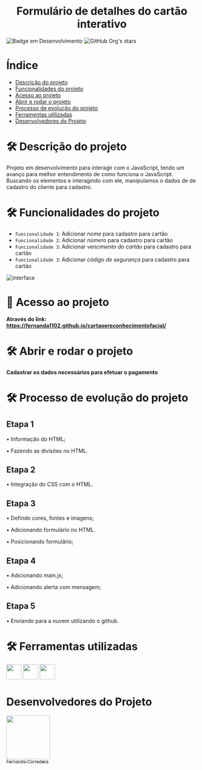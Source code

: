 <h1 align="center"> Formulário de detalhes do cartão interativo </h1>

![Badge em Desenvolvimento](http://img.shields.io/static/v1?label=STATUS&message=EM%20DESENVOLVIMENTO&color=GREEN&style=for-the-badge)  ![GitHub Org's stars](https://img.shields.io/github/stars/camilafernanda?style=social)  

# Índice 

* [Descrição do projeto](#descrição-do-projeto)
* [Funcionalidades do projeto](#status-do-Projeto)
* [Acesso ao projeto](#funcionalidades-e-demonstração-da-aplicação)
* [Abrir e rodar o projeto](#acesso-ao-projeto)
* [Processo de evolução do projeto](#tecnologias-utilizadas)
* [Ferramentas utilizadas](#pessoas-contribuidoras)
* [Desenvolvedores do Projeto](#pessoas-desenvolvedoras)

# 🛠️ Descrição do projeto 

Projeto em desenvolvimento para interagir com o JavaScript, tendo um avanço para melhor entendimento de como funciona o JavaScript. Buscando os elementos e interagindo com ele, manipulamos o dados de de cadastro do cliente para cadastro.

# 🛠️ Funcionalidades do projeto

- `Funcionalidade 1`: Adicionar *nome* para cadastro para cartão
- `Funcionalidade 2`: Adicionar *número* para cadastro para cartão
- `Funcionalidade 3`: Adicionar *vencimento do cartão* para cadastro para cartão
- `Funcionalidade 3`: Adicionar *código de segurança* para cadastro para cartão

![interface](https://user-images.githubusercontent.com/108702091/212561852-b53ba057-f7d6-4bce-b007-5e1ef6bb6b80.JPG)


# 📁 Acesso ao projeto

**Através do link: https://fernanda1102.github.io/cartaoereconhecimentofacial/**

# 🛠️ Abrir e rodar o projeto

**Cadastrar os dados necessários para efetuar o pagamento**

# 🛠️ Processo de evolução do projeto

## Etapa 1

• Informação do HTML;

• Fazendo as divisões no HTML.

## Etapa 2

• Integração do CSS com o HTML.

## Etapa 3

• Defindo cores, fontes e imagens;

• Adicionando formulário no HTML.

• Posicionando formulário;


## Etapa 4

• Adicionando main.js;

• Adicionando alerta com mensagem;


## Etapa 5

• Enviando para a nuvem utilizando o github.



# 🛠️ Ferramentas utilizadas

<img src="https://cdn.jsdelivr.net/gh/devicons/devicon/icons/css3/css3-original.svg" width="40" height="40"/>  <img src="https://cdn.jsdelivr.net/gh/devicons/devicon/icons/html5/html5-original-wordmark.svg" width="40" height="40"/> <img src="https://cdn.jsdelivr.net/gh/devicons/devicon/icons/javascript/javascript-original.svg" width="40" height="40"/>

# Desenvolvedores do Projeto

[<img src="![profile-pic](https://user-images.githubusercontent.com/108702091/209584951-8a2da900-174e-455e-b990-f60c080a1a68.png)" width=115><br><sub>Fernanda Corredera</sub>](https://github.com/fernanda1102)
 

